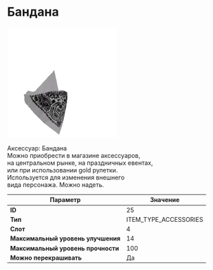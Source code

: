 # Бандана

![Item Image](../img/25.webp?raw=true)

Аксессуар: Бандана<br>Можно приобрести в магазине аксессуаров,<br>на центральном рынке, на праздничных евентах,<br>или при использовании gold рулетки.<br>Используется для изменения внешнего<br>вида персонажа. Можно надеть.


| Параметр | Значение |
|----------|----------|
| **ID** | 25 |
| **Тип** | ITEM_TYPE_ACCESSORIES |
| **Слот** | 4 |
| **Максимальный уровень улучшения** | 14 |
| **Максимальный уровень прочности** | 100 |
| **Можно перекрашивать** | Да |

